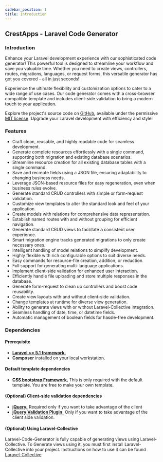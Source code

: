```yaml
---
sidebar_position: 1
title: Introduction
---
```


## CrestApps - Laravel Code Generator

### Introduction

Enhance your Laravel development experience with our sophisticated code generator! This powerful tool is designed to streamline your workflow and save you valuable time. Whether you need to create views, controllers, routes, migrations, languages, or request forms, this versatile generator has got you covered – all in just seconds!

Experience the ultimate flexibility and customization options to cater to a wide range of use cases. Our code generator comes with a cross-browser compatible template and includes client-side validation to bring a modern touch to your application.

Explore the project's source code on [GitHub](https://github.com/CrestApps/laravel-code-generator), available under the permissive [MIT license](https://opensource.org/licenses/MIT). Upgrade your Laravel development with efficiency and style!


### Features

- Craft clean, reusable, and highly readable code for seamless development.
- Generate complete resources effortlessly with a single command, supporting both migration and existing database scenarios.
- Streamline resource creation for all existing database tables with a single command.
- Save and recreate fields using a JSON file, ensuring adaptability to changing business needs.
- Leverage JSON-based resource files for easy regeneration, even when business rules evolve.
- Generate standard CRUD controllers with simple or form-request validation.
- Customize view templates to alter the standard look and feel of your application.
- Create models with relations for comprehensive data representation.
- Establish named routes with and without grouping for efficient navigation.
- Generate standard CRUD views to facilitate a consistent user experience.
- Smart migration engine tracks generated migrations to only create necessary ones.
- Intelligent handling of model relations to simplify development.
- Highly flexible with rich configurable options to suit diverse needs.
- Easy commands for resource-file creation, addition, or reduction.
- Full support for generating multi-language applications.
- Implement client-side validation for enhanced user interaction.
- Efficiently handle file uploading and store multiple responses in the database.
- Generate form-request to clean up controllers and boost code reusability.
- Create view layouts with and without client-side validation.
- Change templates at runtime for diverse view generation.
- Ability to generate views with or without Laravel-Collective integration.
- Seamless handling of date, time, or datetime fields.
- Automatic management of boolean fields for hassle-free development.


### Dependencies

#### Prerequisite

 - **[Laravel >= 5.1 framework.](https://laravel.com/)**
 - **[Composer](https://getcomposer.org/)** installed on your local workstation.

#### Default template dependencies

 - **[CSS bootstrap Framework.](http://getbootstrap.com/)** This is only required with the default template. You are free to make your own template.

#### (Optional) Client-side validation dependencies

 - **[jQuery.](https://jquery.com/)** Required only if you want to take advantage of the client
 - **[jQuery Validation Plugin.](https://jqueryvalidation.org/)** Only if you want to take advantage of the client side validation.

#### (Optional) Using Laravel-Collective

Laravel-Code-Generator is fully capable of generating views using Laravel-Collective. To Generate views using it, you must first install Laravel-Collective into your project. Instructions on how to use it can be found [Laravel-Collective](./laravel-collective)
